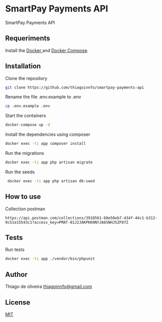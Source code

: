 # SmartPay Payments API

SmartPay Payments API

## Requeriments

Install the [ Docker ](https://docs.docker.com/engine/)
and [ Docker Compose](https://docs.docker.com/compose/).

## Installation

Clone the repository

```bash
git clone https://github.com/thiagoinnfo/smartpay-payments-api
```

Rename the file .env.example to .env

```bash
cp .env.example .env
```

Start the containers

```bash
docker-compose up -d
```
Install the dependencies using composer

```bash
docker exec -ti app composer install
```

Run the migrations

```bash
docker exec -ti app php artisan migrate
```

Run the seeds

```bash
 docker exec -ti app php artisan db:seed
```

## How to use

Collection postman

```
https://api.postman.com/collections/3918561-68e50eb7-434f-44c1-b312-9c51e15543c1?access_key=PMAT-01J2JAKPKK0NYJA65NHJ5ZF07Z
```

## Tests

Run tests

```bash
docker exec -ti app ./vendor/bin/phpunit
```

## Author
Thiago de oliveira
thiagoinnfo@gmail.com

## License
[MIT](https://choosealicense.com/licenses/mit/)
